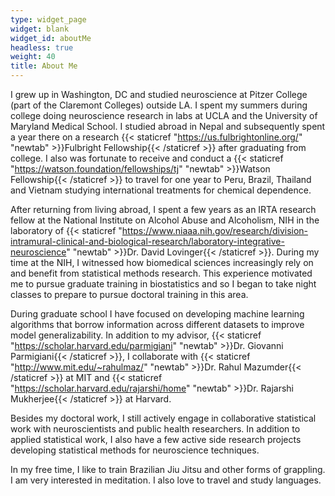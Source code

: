 ```yaml
---
type: widget_page
widget: blank
widget_id: aboutMe
headless: true
weight: 40
title: About Me
---
```

I grew up in Washington, DC and studied neuroscience at Pitzer College (part of the Claremont Colleges) outside LA. I spent my summers during college doing neuroscience research in labs at UCLA and the University of Maryland Medical School. I studied abroad in Nepal and subsequently spent a year there on a research {{< staticref "https://us.fulbrightonline.org/" "newtab" >}}Fulbright Fellowship{{< /staticref >}} after graduating from college. I also was fortunate to receive and conduct a {{< staticref "https://watson.foundation/fellowships/tj" "newtab" >}}Watson Fellowship{{< /staticref >}} to travel for one year to Peru, Brazil, Thailand and Vietnam studying international treatments for chemical dependence.

After returning from living abroad, I spent a few years as an IRTA research fellow at the National Institute on Alcohol Abuse and Alcoholism, NIH in the laboratory of {{< staticref "https://www.niaaa.nih.gov/research/division-intramural-clinical-and-biological-research/laboratory-integrative-neuroscience" "newtab" >}}Dr. David Lovinger{{< /staticref >}}. During my time at the NIH, I witnessed how biomedical sciences increasingly rely on and benefit from statistical methods research. This experience motivated me to pursue graduate training in biostatistics and so I began to take night classes to prepare to pursue doctoral training in this area.

During graduate school I have focused on developing machine learning algorithms that borrow information across different datasets to improve model generalizability. In addition to my advisor,  {{< staticref "https://scholar.harvard.edu/parmigiani" "newtab" >}}Dr. Giovanni Parmigiani{{< /staticref >}}, I collaborate with  {{< staticref "http://www.mit.edu/~rahulmaz/" "newtab" >}}Dr. Rahul Mazumder{{< /staticref >}} at MIT and {{< staticref "https://scholar.harvard.edu/rajarshi/home" "newtab" >}}Dr. Rajarshi Mukherjee{{< /staticref >}} at Harvard. 

Besides my doctoral work, I still actively engage in collaborative statistical work with neuroscientists and public health researchers. In addition to applied statistical work, I also have a few active side research projects developing statistical methods for neuroscience techniques.

In my free time, I like to train Brazilian Jiu Jitsu and other forms of grappling. I am very interested in meditation. I also love to travel and study languages.
